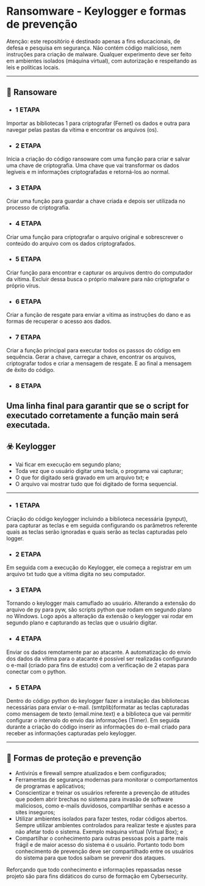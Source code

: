 # Ransomware - Keylogger e formas de prevenção
Atenção: este repositório é destinado apenas a fins educacionais, de defesa e pesquisa em segurança. Não contém código malicioso, nem instruções para criação de malware. Qualquer experimento deve ser feito em ambientes isolados (máquina virtual), com autorização e respeitando as leis e políticas locais.

---
## 🦠 Ransoware

- ### 1 ETAPA
Importar as bibliotecas 1 para criptografar (Fernet) os dados e outra para navegar pelas pastas da vítima e encontrar os arquivos (os).
- ### 2 ETAPA
Inicia a criação do código ransoware com uma função para criar e salvar uma chave de criptografia. Uma chave que vai transformar os dados legíveis e m informações criptografadas e retorná-los ao normal.
- ### 3 ETAPA
Criar uma função para guardar a chave criada e depois ser utilizada no processo de criptografia.
- ### 4 ETAPA
Criar uma função para criptografar o arquivo original e sobrescrever o conteúdo do arquivo com os dados criptografados.
- ### 5 ETAPA
Criar função para encontrar e capturar os arquivos dentro do computador da vítima. Excluir dessa busca o próprio malware para não criptografar o próprio vírus.
- ### 6 ETAPA
Criar a função de resgate para enviar a vitima as instruções  do dano e as formas de recuperar o acesso aos dados.
- ### 7 ETAPA
Criar a função principal para executar todos os passos do código em sequência. Gerar a chave, carregar a chave, encontrar os arquivos, criptografar todos e criar a mensagem de resgate. E ao final a mensagem de êxito do código.
- ### 8 ETAPA
Uma linha final para garantir que se o script for executado corretamente a função main será executada.
---
## ☣️ Keylogger

- Vai ficar em execução em segundo plano;
- Toda vez que o usuário digitar uma tecla, o programa vai capturar;
- O que for digitado será gravado em um arquivo txt; e
- O arquivo vai mostrar tudo que foi digitado de forma sequencial.
---
- ### 1 ETAPA
Criação do código keylogger incluindo a biblioteca necessária (pynput), para capturar as teclas e em seguida configurando os parâmetros referente quais as teclas serão ignoradas e quais serão as teclas capturadas pelo logger.
- ### 2 ETAPA
Em seguida com a execução do Keylogger, ele começa a registrar em um arquivo txt tudo que a vitima digita no seu computador.
- ### 3 ETAPA
Tornando o keylogger mais camuflado ao usuário. Alterando a extensão do arquivo de py para pyw, são scripts python que rodam em segundo plano no Windows. Logo após a alteração da extensão o keylogger vai rodar em segundo plano e capturando as teclas que o usuário digitar.
- ### 4 ETAPA
Enviar os dados remotamente par ao atacante. A automatização do envio dos dados da vítima para o atacante é possível ser realizadas configurando o e-mail (criado para fins de estudo) com a verificação de 2 etapas para conectar com o python.
- ### 5 ETAPA
Dentro do código python do keylogger fazer a instalação das bibliotecas necessárias para enviar o e-mail. (smtplib)formatar as teclas capturadas como mensagem de texto (email.mine.text) e a biblioteca que vai permitir configurar o intervalo do envio das informações (Timer). Em seguida durante a criação do código inserir as informações do e-mail criado para receber as informações capturadas pelo keylogger.

---

## 🧪 Formas de proteção e prevenção

- Antivirús e firewall sempre atualizados e bem configurados;
- Ferramentas de segurança modernas para monitorar o comportamentos de programas e aplicativos;
- Conscientizar e treinar os usuários referente a prevenção de atitudes que podem abrir brechas no sistema para invasão de  software maliciosos, como e-mails duvidosos, compartilhar senhas e acesso a sites inseguros;
- Utilizar ambientes isolados para fazer testes, rodar códigos abertos. Sempre utilizar ambientes controlados para realizar teste e ajustes para não afetar todo o sistema. Exemplo máquina virtual (Virtual Box); e
- Compartilhar o conhecimento para outras pessoas pois a parte mais frágil e de maior acesso do sistema é o usuário. Portanto todo bom conhecimento de prevenção deve ser compartilhado entre os usuários do sistema para que todos saibam se prevenir dos ataques.

Reforçando que todo conhecimento e informações repassadas nesse projeto são para fins didáticos do curso de formação em Cybersecurity.
